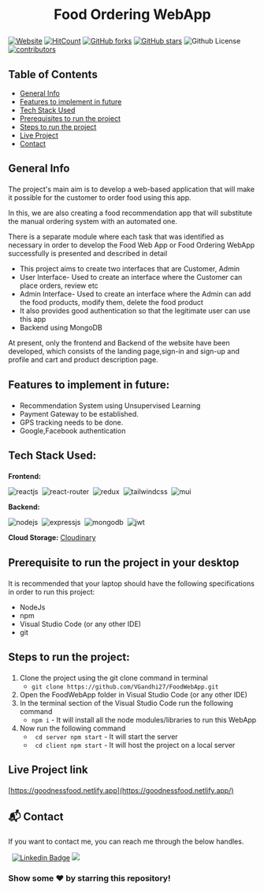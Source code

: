 # <p align="center">Food Ordering WebApp</p>

[![Website](https://img.shields.io/badge/Website-No-brightgreen)]() 
[![HitCount](http://hits.dwyl.com/VGandhi27/FoodWebApp.svg)](http://hits.dwyl.com/VGandhi27/FoodWebApp)
[![GitHub forks](https://img.shields.io/github/forks/VGandhi27/FoodWebApp?label=Forks)](https://github.com/VGandhi27/FoodWebApp/network)                                                                                      [![GitHub stars](https://img.shields.io/github/stars/VGandhi27/FoodWebApp?label=Stars)](https://github.com/VGandhi27/Portfolio-ReactJs/stargazers)                                                                                                                                                      ![Github License](https://img.shields.io/badge/Licence-MIT-blueviolet)                                                                                                                                              [![contributors](https://img.shields.io/badge/contributors-1-orange)](https://img.shields.io/badge/contributors-1-orange) 

## Table of Contents
- [General Info](#general_info)
- [Features to implement in future](#features_for_future)
- [Tech Stack Used](#tech)
- [Prerequisites to run the project](#prerequisites)
- [Steps to run the project](#steps)
- [Live Project](#live)
- [Contact](#contact)

## <p id="general_info">General Info</p>
The project's main aim is to develop a web-based application that will make it possible for the customer to order food using this app.

In this, we are also creating a food recommendation app that will substitute the manual ordering system  with an automated one.

There is a separate module where each task that was identified as necessary in order to develop the Food Web App or Food Ordering WebApp successfully is presented and described in detail
- This project aims to create two interfaces that are Customer, Admin
- User Interface- Used to create an interface where the Customer can place orders, review etc
- Admin Interface- Used to create an interface where the Admin can add the food products, modify them, delete the food product
- It also provides good authentication so that the legitimate user can use this app
- Backend using MongoDB

At present, only the frontend and Backend of the website have been developed, which consists of the landing page,sign-in and sign-up and profile and cart and product description page.

## <p id="features_for_future">Features to implement in future:</p>
- Recommendation System using Unsupervised Learning
- Payment Gateway to be established.
- GPS tracking needs to be done.
- Google,Facebook authentication 

## <p id="tech">Tech Stack Used:</p>
**Frontend:**

![reactjs](https://img.shields.io/badge/React-20232A?style=for-the-badge&logo=react&logoColor=61DAFB)&nbsp;
![react-router](https://img.shields.io/badge/React_Router-CA4245?style=for-the-badge&logo=react-router&logoColor=white)&nbsp;
![redux](https://img.shields.io/badge/Redux-593D88?style=for-the-badge&logo=redux&logoColor=white)&nbsp;
![tailwindcss](https://img.shields.io/badge/Tailwind_CSS-38B2AC?style=for-the-badge&logo=tailwind-css&logoColor=white)&nbsp;
![mui](https://img.shields.io/badge/Material--UI-0081CB?style=for-the-badge&logo=material-ui&logoColor=white)&nbsp;

**Backend:**

![nodejs](https://img.shields.io/badge/Node.js-43853D?style=for-the-badge&logo=node.js&logoColor=white)&nbsp;
![expressjs](https://img.shields.io/badge/Express.js-000000?style=for-the-badge&logo=express&logoColor=white)&nbsp;
![mongodb](https://img.shields.io/badge/MongoDB-4EA94B?style=for-the-badge&logo=mongodb&logoColor=white)&nbsp;
![jwt](	https://img.shields.io/badge/JWT-000000?style=for-the-badge&logo=JSON%20web%20tokens&logoColor=white)&nbsp;

**Cloud Storage:** [Cloudinary](https://cloudinary.com/) 


## <p id="prerequisites">Prerequisite to run the project in your desktop</p>
It is recommended that your laptop should have the following specifications in order to run this project:
- NodeJs
- npm 
- Visual Studio Code (or any other IDE)
- git

## <p id="steps">Steps to run the project:</p>
1. Clone the project using the git clone command in terminal
   - ```git clone https://github.com/VGandhi27/FoodWebApp.git ```
2. Open the FoodWebApp folder in Visual Studio Code (or any other IDE)
3. In the terminal section of the Visual Studio Code run the following command 
   - ```npm i``` - It will install all the node modules/libraries to run this WebApp 
4. Now run the following command
   - ``` cd server npm start``` - It will start the server
   - ``` cd client npm start``` - It will host the project on a local server
## <p id="live">Live Project link</p>
[https://goodnessfood.netlify.app](https://goodnessfood.netlify.app/)


## <p id="contact">📬 Contact</p>
If you want to contact me, you can reach me through the below handles.

&nbsp; [![Linkedin Badge](https://img.shields.io/badge/-vidushi_gandhi-blue?style=flat&logo=Linkedin&logoColor=white)](https://www.linkedin.com/in/vidushi-gandhi27/)  <a href="https://www.instagram.com/vgandhi72/"><img src="https://img.shields.io/badge/-@vgandhi72-E4405F?style=flat&logo=Instagram&logoColor=white"/></a> &nbsp;

### Show some ❤️ by starring this repository!


